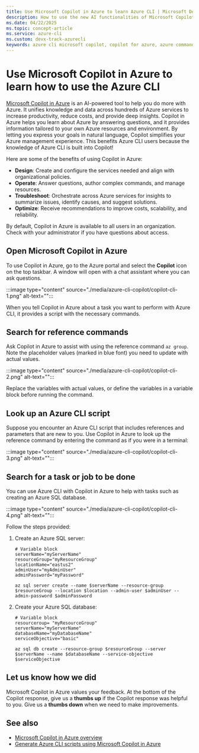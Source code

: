 ```yaml
---
title: Use Microsoft Copilot in Azure to learn Azure CLI | Microsoft Docs
description: How to use the new AI functionalities of Microsoft Copilot in Azure to learn Azure CLI.
ms.date: 04/22/2025
ms.topic: concept-article
ms.service: azure-cli
ms.custom: devx-track-azurecli
keywords: azure cli microsoft copilot, copilot for azure, azure command line
---
```


# Use Microsoft Copilot in Azure to learn how to use the Azure CLI

[Microsoft Copilot in Azure](/azure/copilot/) is an AI-powered tool to help you do more with Azure. It unifies knowledge and data across hundreds of Azure services to increase productivity, reduce costs, and provide deep insights. Copilot in Azure helps you learn about Azure by answering questions, and it provides information tailored to your own Azure resources and environment. By letting you express your goals in natural language, Copilot simplifies your Azure management experience. This benefits Azure CLI users because the knowledge of Azure CLI is built into Copilot!

Here are some of the benefits of using Copilot in Azure:

- **Design**: Create and configure the services needed and align with organizational policies.
- **Operate**: Answer questions, author complex commands, and manage resources.
- **Troubleshoot**: Orchestrate across Azure services for insights to summarize issues, identify causes, and suggest solutions.
- **Optimize**: Receive recommendations to improve costs, scalability, and reliability.

By default, Copilot in Azure is available to all users in an organization. Check with your administrator if you have questions about access.

## Open Microsoft Copilot in Azure

To use Copilot in Azure, go to the Azure portal and select the **Copilot** icon on the top taskbar. A window will open with a chat assistant where you can ask questions.

:::image type="content" source="./media/azure-cli-copilot/copilot-cli-1.png" alt-text="<Screenshot of the Copilot icon in the Azure portal.>":::

When you tell Copilot in Azure about a task you want to perform with Azure CLI, it provides a script with the necessary commands.

## Search for reference commands

Ask Copilot in Azure to assist with using the reference command `az group`. Note the placeholder values (marked in blue font) you need to update with actual values.

:::image type="content" source="./media/azure-cli-copilot/copilot-cli-2.png" alt-text="<Screenshot of Copilot in Azure providing an Azure CLI script to create a virtual machine.>":::

Replace the variables with actual values, or define the variables in a variable block before running the command.

## Look up an Azure CLI script

Suppose you encounter an Azure CLI script that includes references and parameters that are new to you. Use Copilot in Azure to look up the reference command by entering the command as if you were in a terminal:

:::image type="content" source="./media/azure-cli-copilot/copilot-cli-3.png" alt-text="<Screenshot of Copilot in Azure explaining an Azure CLI script.>":::

## Search for a task or job to be done

You can use Azure CLI with Copilot in Azure to help with tasks such as creating an Azure SQL database.

:::image type="content" source="./media/azure-cli-copilot/copilot-cli-4.png" alt-text="<Use Azure service>":::

Follow the steps provided:

1. Create an Azure SQL server:

   ```azurecli-interactive
   # Variable block
   serverName="myServerName"
   resourceGroup="myResourceGroup"
   locationName="eastus2"
   adminUser="myAdminUser"
   adminPassword="myPassword"

   az sql server create --name $serverName --resource-group $resourceGroup --location $location --admin-user $adminUser --admin-password $adminPassword
   ```

1. Create your Azure SQL database:

   ```azurecli-interactive
   # Variable block
   resourceroup= "myResourceGroup"
   serverName="myServerName"
   databaseName="myDatabaseName"
   serviceObjective="basic"

   az sql db create --resource-group $resourceGroup --server $serverName --name $databaseName --service-objective $serviceObjective
   ```

## Let us know how we did

Microsoft Copilot in Azure values your feedback. At the bottom of the Copilot response, give us a **thumbs up** if the Copilot response was helpful to you.  Give us a **thumbs down** when we need to make improvements.

## See also

- [Microsoft Copilot in Azure overview](/azure/copilot/overview)
- [Generate Azure CLI scripts using Microsoft Copilot in Azure](/azure/copilot/generate-cli-scripts)
